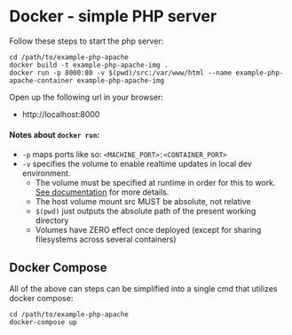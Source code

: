 # Docker - simple PHP server

Follow these steps to start the php server:

```
cd /path/to/example-php-apache
docker build -t example-php-apache-img .
docker run -p 8000:80 -v $(pwd)/src:/var/www/html --name example-php-apache-container example-php-apache-img
```

Open up the following url in your browser:

- http://localhost:8000


#### Notes about `docker run`:

- `-p` maps ports like so: `<MACHINE_PORT>:<CONTAINER_PORT>`
- `-v` specifies the volume to enable realtime updates in local dev environment.
  - The volume must be specified at runtime in order for this to work. [See documentation](https://docs.docker.com/engine/reference/builder/#notes-about-specifying-volumes) for more details.
  - The host volume mount src MUST be absolute, not relative
  - `$(pwd)` just outputs the absolute path of the present working directory
  - Volumes have ZERO effect once deployed (except for sharing filesystems across several containers)

## Docker Compose

All of the above can steps can be simplified into a single cmd that utilizes docker compose:

```
cd /path/to/example-php-apache
docker-compose up
```

